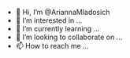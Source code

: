 - 👋 Hi, I’m @AriannaMladosich
- 👀 I’m interested in ...
- 🌱 I’m currently learning ...
- 💞️ I’m looking to collaborate on ...
- 📫 How to reach me ...

<!---
AriannaMladosich/AriannaMladosich is a ✨ special ✨ repository because its `README.md` (this file) appears on your GitHub profile.
You can click the Preview link to take a look at your changes.
--->
